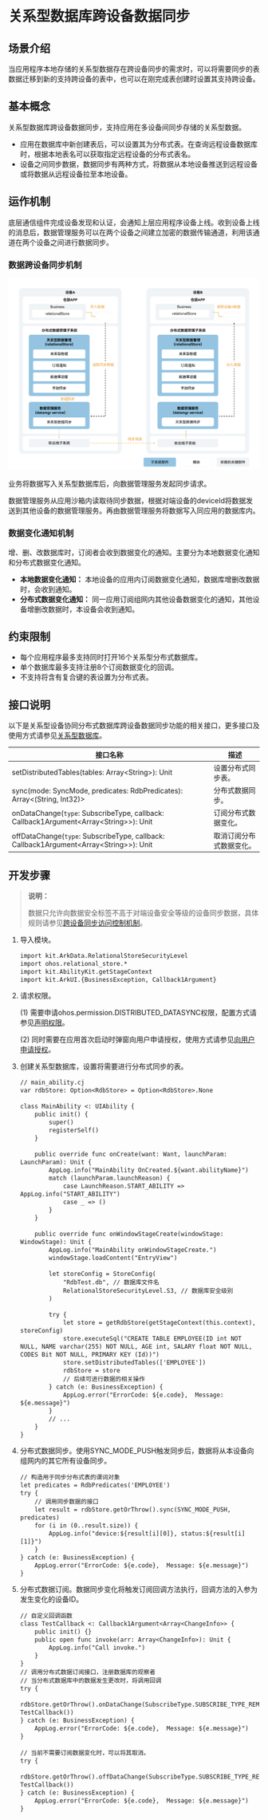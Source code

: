 # 关系型数据库跨设备数据同步

## 场景介绍

当应用程序本地存储的关系型数据存在跨设备同步的需求时，可以将需要同步的表数据迁移到新的支持跨设备的表中，也可以在刚完成表创建时设置其支持跨设备。

## 基本概念

关系型数据库跨设备数据同步，支持应用在多设备间同步存储的关系型数据。

- 应用在数据库中新创建表后，可以设置其为分布式表。在查询远程设备数据库时，根据本地表名可以获取指定远程设备的分布式表名。
- 设备之间同步数据，数据同步有两种方式，将数据从本地设备推送到远程设备或将数据从远程设备拉至本地设备。

## 运作机制

底层通信组件完成设备发现和认证，会通知上层应用程序设备上线。收到设备上线的消息后，数据管理服务可以在两个设备之间建立加密的数据传输通道，利用该通道在两个设备之间进行数据同步。

### 数据跨设备同步机制

![relationalStore_sync](figures/relational-store-sync.png)   <!-- ToBeReviewd -->

业务将数据写入关系型数据库后，向数据管理服务发起同步请求。

数据管理服务从应用沙箱内读取待同步数据，根据对端设备的deviceId将数据发送到其他设备的数据管理服务。再由数据管理服务将数据写入同应用的数据库内。

### 数据变化通知机制

增、删、改数据库时，订阅者会收到数据变化的通知。主要分为本地数据变化通知和分布式数据变化通知。

- **本地数据变化通知：** 本地设备的应用内订阅数据变化通知，数据库增删改数据时，会收到通知。
- **分布式数据变化通知：** 同一应用订阅组网内其他设备数据变化的通知，其他设备增删改数据时，本设备会收到通知。

## 约束限制

- 每个应用程序最多支持同时打开16个关系型分布式数据库。
- 单个数据库最多支持注册8个订阅数据变化的回调。
- 不支持将含有复合键的表设置为分布式表。

## 接口说明

以下是关系型设备协同分布式数据库跨设备数据同步功能的相关接口，更多接口及使用方式请参见[关系型数据库](../../../API_Reference/source_zh_cn/apis/ArkData/cj-apis-relational_store.md)。

| 接口名称 | 描述 |
| -------- | -------- |
| setDistributedTables(tables: Array\<String>): Unit | 设置分布式同步表。 |
| sync(mode: SyncMode, predicates: RdbPredicates): Array\<(String, Int32)> | 分布式数据同步。 |
| onDataChange(`type`: SubscribeType, callback: Callback1Argument\<Array\<String>>): Unit | 订阅分布式数据变化。 |
| offDataChange(`type`: SubscribeType, callback: Callback1Argument\<Array\<String>>): Unit | 取消订阅分布式数据变化。 |

## 开发步骤

> **说明：**
>
> 数据只允许向数据安全标签不高于对端设备安全等级的设备同步数据，具体规则请参见[跨设备同步访问控制机制](cj-access-control-by-device-and-data-level.md#跨设备同步访问控制机制)。

1. 导入模块。

    <!-- compile -->

    ```cangjie
    import kit.ArkData.RelationalStoreSecurityLevel
    import ohos.relational_store.*
    import kit.AbilityKit.getStageContext
    import kit.ArkUI.{BusinessException, Callback1Argument}
    ```

2. 请求权限。

   (1) 需要申请ohos.permission.DISTRIBUTED_DATASYNC权限，配置方式请参见[声明权限](../security/AccessToken/cj-declare-permissions.md)。

   (2) 同时需要在应用首次启动时弹窗向用户申请授权，使用方式请参见[向用户申请授权](../security/AccessToken/cj-request-user-authorization.md)。

3. 创建关系型数据库，设置将需要进行分布式同步的表。

    <!-- compile -->

    ```cangjie
    // main_ability.cj
    var rdbStore: Option<RdbStore> = Option<RdbStore>.None

    class MainAbility <: UIAbility {
        public init() {
            super()
            registerSelf()
        }

        public override func onCreate(want: Want, launchParam: LaunchParam): Unit {
            AppLog.info("MainAbility OnCreated.${want.abilityName}")
            match (launchParam.launchReason) {
                case LaunchReason.START_ABILITY => AppLog.info("START_ABILITY")
                case _ => ()
            }
        }

        public override func onWindowStageCreate(windowStage: WindowStage): Unit {
            AppLog.info("MainAbility onWindowStageCreate.")
            windowStage.loadContent("EntryView")

            let storeConfig = StoreConfig(
                "RdbTest.db", // 数据库文件名
                RelationalStoreSecurityLevel.S3, // 数据库安全级别
            )

            try {
                let store = getRdbStore(getStageContext(this.context), storeConfig)
                store.executeSql("CREATE TABLE EMPLOYEE(ID int NOT NULL, NAME varchar(255) NOT NULL, AGE int, SALARY float NOT NULL, CODES Bit NOT NULL, PRIMARY KEY (Id))")
                store.setDistributedTables(['EMPLOYEE'])
                rdbStore = store
                // 后续可进行数据的相关操作
            } catch (e: BusinessException) {
                AppLog.error("ErrorCode: ${e.code},  Message: ${e.message}")
            }
            // ...
        }
    }
    ```

4. 分布式数据同步。使用SYNC_MODE_PUSH触发同步后，数据将从本设备向组网内的其它所有设备同步。

    <!-- compile -->

    ```cangjie
    // 构造用于同步分布式表的谓词对象
    let predicates = RdbPredicates('EMPLOYEE')
    try {
        // 调用同步数据的接口
        let result = rdbStore.getOrThrow().sync(SYNC_MODE_PUSH, predicates)
        for (i in (0..result.size)) {
            AppLog.info("device:${result[i][0]}, status:${result[i][1]}")
        }
    } catch (e: BusinessException) {
        AppLog.error("ErrorCode: ${e.code},  Message: ${e.message}")
    }
    ```

5. 分布式数据订阅。数据同步变化将触发订阅回调方法执行，回调方法的入参为发生变化的设备ID。

    <!-- compile -->

    ```cangjie
    // 自定义回调函数
    class TestCallback <: Callback1Argument<Array<ChangeInfo>> {
        public init() {}
        public open func invoke(arr: Array<ChangeInfo>): Unit {
            AppLog.info("Call invoke.")
        }
    }
    // 调用分布式数据订阅接口，注册数据库的观察者
    // 当分布式数据库中的数据发生更改时，将调用回调
    try {
        rdbStore.getOrThrow().onDataChange(SubscribeType.SUBSCRIBE_TYPE_REMOTE, TestCallback())
    } catch (e: BusinessException) {
        AppLog.error("ErrorCode: ${e.code},  Message: ${e.message}")
    }

    // 当前不需要订阅数据变化时，可以将其取消。
    try {
        rdbStore.getOrThrow().offDataChange(SubscribeType.SUBSCRIBE_TYPE_REMOTE, TestCallback())
    } catch (e: BusinessException) {
        AppLog.error("ErrorCode: ${e.code},  Message: ${e.message}")
    }
    ```
